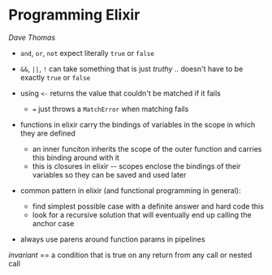 # Programming Elixir
_Dave Thomas_

- `and`, `or`, `not` expect literally `true` or `false`
- `&&`, `||`, `!` can take something that is just _truthy_ .. doesn't have to be exactly `true` or `false`

- using `<-` returns the value that couldn't be matched if it fails
  - `=` just throws a `MatchError` when matching fails

- functions in elixir carry the bindings of variables in the scope in which they are defined
  - an inner funciton inherits the scope of the outer function and carries this binding around with it
  - this is closures in elixir -- scopes enclose the bindings of their variables so they can be saved and used later

- common pattern in elixir (and functional programming in general):
  - find simplest possible case with a definite answer and hard code this
  - look for a recursive solution that will eventually end up calling the anchor case

- always use parens around function params in pipelines

*invariant* == a condition that is true on any return from any call or nested call
